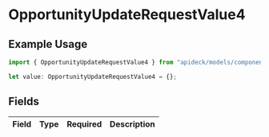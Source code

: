 # OpportunityUpdateRequestValue4

## Example Usage

```typescript
import { OpportunityUpdateRequestValue4 } from "apideck/models/components";

let value: OpportunityUpdateRequestValue4 = {};
```

## Fields

| Field       | Type        | Required    | Description |
| ----------- | ----------- | ----------- | ----------- |